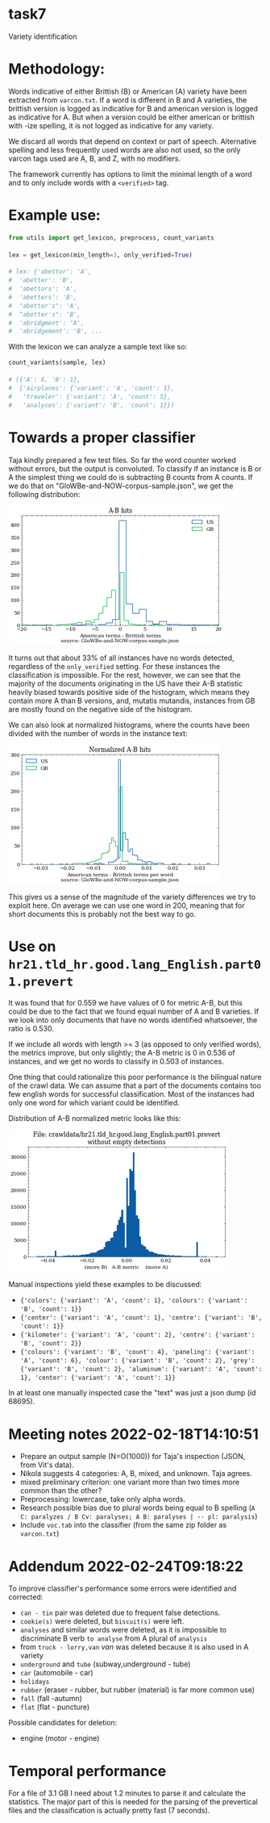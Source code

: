# task7
Variety identification

# Methodology:

Words indicative of either Brittish (B) or American (A) variety have been extracted from `varcon.txt`. If a word is different in B and A varieties, the brittish version is logged as indicative for B and american version is logged as indicative for A. But when a version could be either american or brittish with -ize spelling, it is not logged as indicative for any variety.

We discard all words that depend on context or part of speech. Alternative spelling and less frequently used words are also not used, so the only varcon tags used are A, B, and Z,  with no modifiers.

The framework currently has options to limit the minimal length of a word and to only include words with a `<verified>` tag.

# Example use:

```python
from utils import get_lexicon, preprocess, count_variants

lex = get_lexicon(min_length=3, only_verified=True)

# lex: {'abettor': 'A',
#  'abetter': 'B',
#  'abettors': 'A',
#  'abetters': 'B',
#  "abettor's": 'A',
#  "abetter's": 'B',
#  'abridgment': 'A',
#  'abridgement': 'B', ...

```

With the lexicon we can analyze a sample text like so:

```python
count_variants(sample, lex)

# ({'A': 6, 'B': 1},
#  {'airplanes': {'variant': 'A', 'count': 1},
#   'traveler': {'variant': 'A', 'count': 5},
#   'analyses': {'variant': 'B', 'count': 1}})

```

# Towards a proper classifier

Taja kindly prepared a few test files. So far the word counter worked without errors, but the output is convoluted. To classify if an instance is B or A the simplest thing we could do is subtracting B counts from A counts. If we do that on "GloWBe-and-NOW-corpus-sample.json", we get the following distribution:

![](images/A-B.png)

It turns out that about 33% of all instances have no words detected, regardless of the `only_verified` setting. For these instances the classification is impossible. For the rest, however, we can see that the majority of the documents originating in the US have their A-B statistic heavily biased towards positive side of the histogram, which means they contain more A than B versions, and, mutatis mutandis, instances from GB are mostly found on the negative side of the histogram.

We can also look at normalized histograms, where the counts have been divided with the number of words in the instance text:

![](images/A-B_normalized.png)

This gives us a sense of the magnitude of the variety differences we try to exploit here. On average we can use one word in 200, meaning that for short documents this is probably not the best way to go.

# Use on `hr21.tld_hr.good.lang_English.part01.prevert`

It was found that for 0.559 we have values of 0 for metric A-B, but this could be due to the fact that we found equal number of A and B varieties. If we look into only documents that have no words identified whatsoever, the ratio is 0.530.

If we include all words with length >= 3 (as opposed to only verified words), the metrics improve, but only slightly; the A-B metric is 0 in 0.536 of instances, and we get no words to classify in 0.503 of instances.

One thing that could rationalize this poor performance is the bilingual nature of the crawl data. We can assume that a part of the documents contains too few english words for successful classification. Most of the instances had only one word for which variant could be identified.

Distribution of A-B normalized metric looks like this:

![](images/A_B_normalized_hr_part01.png)

Manual inspections yield these examples to be discussed:
* `{'colors': {'variant': 'A', 'count': 1}, 'colours': {'variant': 'B', 'count': 1}}`
* `{'center': {'variant': 'A', 'count': 1}, 'centre': {'variant': 'B', 'count': 1}}	`
* `{'kilometer': {'variant': 'A', 'count': 2}, 'centre': {'variant': 'B', 'count': 2}}`
* `{'colours': {'variant': 'B', 'count': 4}, 'paneling': {'variant': 'A', 'count': 6}, 'colour': {'variant': 'B', 'count': 2}, 'grey': {'variant': 'B', 'count': 2}, 'aluminum': {'variant': 'A', 'count': 1}, 'center': {'variant': 'A', 'count': 1}}`

In at least one manually inspected case the "text" was just a json dump (id 68695).

# Meeting notes 2022-02-18T14:10:51

* Prepare an output sample (N=O(1000)) for Taja's inspection (JSON, from Vit's data). 
* Nikola suggests 4 categories: A, B, mixed, and unknown. Taja agrees.
* mixed preliminary criterion: one variant more than two times more common than the other?
* Preprocessing: lowercase, take only alpha words.
* Research possible bias due to plural words being equal to B spelling (`A C: paralyzes / B Cv: paralyses; A B: paralyses | -- pl: paralysis`)
* Include `voc.tab` into the classifier (from the same zip folder as `varcon.txt`)



# Addendum 2022-02-24T09:18:22

To improve classifier's performance some errors were identified and corrected:
* `can - tin` pair was deleted due to frequent false detections.
* `cookie(s)` were deleted, but `biscuit(s)` were left.
* `analyses` and similar words were deleted, as it is impossible to discriminate B verb `to analyse` from A plural of `analysis`
* from `truck - lorry,van` *van* was deleted because it is also used in A variety
* `underground` and `tube` (subway,underground - tube)
* `car` (automobile - car)
* `holidays`
* `rubber` (eraser - rubber, but rubber (material) is far more common use)
* `fall` (fall -autumn)
* `flat` (flat - puncture)

Possible candidates for deletion:
* engine (motor - engine)

# Temporal performance

For a file of 3.1 GB I need about 1.2 minutes to parse it and calculate the statistics. The major part of this is needed for the parsing of the prevertical files and the classification is actually pretty fast (7 seconds).